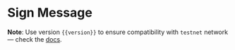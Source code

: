 <script setup>
  import { data } from '../../versions.data'
  const { version } = data
</script>

# Sign Message

**Note**: Use version `{{version}}` to ensure compatibility with `testnet` network — check the [docs](https://docs.fuel.network/guides/installation/#using-the-latest-toolchain).
